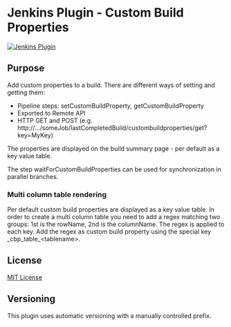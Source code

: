 # Jenkins Plugin - Custom Build Properties

[![Jenkins Plugin](https://img.shields.io/jenkins/plugin/v/custom-build-properties.svg)](https://plugins.jenkins.io/custom-build-properties)

## Purpose

Add custom properties to a build.
There are different ways of setting and getting them:
* Pipeline steps: setCustomBuildProperty, getCustomBuildProperty
* Exported to Remote API
* HTTP GET and POST (e.g. http://.../someJob/lastCompletedBuild/custombuildproperties/get?key=MyKey)

The properties are displayed on the build summary page - per default as a key value table.

The step waitForCustomBuildProperties can be used for synchronization in parallel branches.

### Multi column table rendering

Per default custom build properties are displayed as a key value table. In order to create a multi column table you need to add a regex matching two groups: 1st is the rowName, 2nd is the columnName. The regex is applied to each key. Add the regex as custom build property using the special key \_cbp_table\_\<tablename\>.

## License
[MIT License](http://opensource.org/licenses/MIT)

## Versioning

This plugin uses automatic versioning with a manually controlled prefix.
